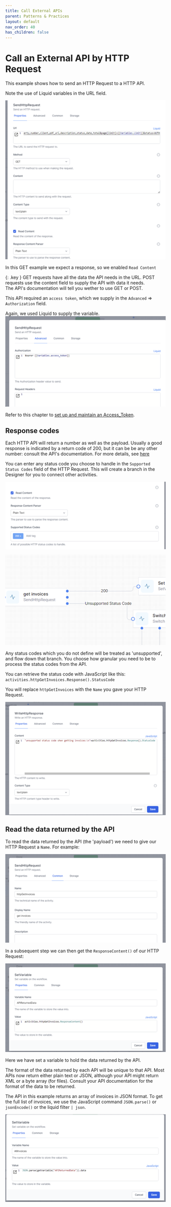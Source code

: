 ```yaml
---
title: Call External APIs
parent: Patterns & Practices
layout: default
nav_order: 40
has_children: false
---
```


# Call an External API by HTTP Request

This example shows how to send an HTTP Request to a HTTP API.  

Note the use of Liquid variables in the URL field.  

![alt text](image-33.png)

In this GET example we expect a response, so we enabled `Read Content`

{: .key }
GET requests have all the data the API needs in the URL.
POST requests use the content field to supply the API with data it needs.  
The API's documentation will tell you wether to use GET or POST.

This API required an `access token`, which we supply in the `Advanced` => `Authorization` field.

Again, we used Liquid to supply the variable.  
![alt text](image-34.png)

Refer to this chapter to [set up and maintain an Access_Token](../22_samples/accessToken.html).

## Response codes

Each HTTP API will return a number as well as the payload.
Usually a good response is indicated by a return code of 200, but it can be be any other number: consult the API's documentation.  For more details, see [here](../12_workflow_activities/07_HTTP/02_HTTP-response.html)

You can enter any status code you choose to handle in the `Supported Status Codes` field of the HTTP Request.  This will create a branch in the Designer for you to connect other activities.

![alt text](image-38.png)

![alt text](image-39.png)  

Any status codes which you do not define will be treated as 'unsupported', and flow down that branch.  You choose how granular you need to be to process the status codes from the API.

You can retrieve the status code with JavaScript like this:  
`activities.httpGetInvoices.Response().StatusCode`

You will replace `httpGetInvoices` with the `Name` you gave your HTTP Request.

![alt text](image-37.png)

## Read the data returned by the API

To read the data returned by the API (the 'payload') we need to give our HTTP Request a `Name`.  For example:

![alt text](image-35.png)

In a subsequent step we can then get the `ResponseContent()` of our HTTP Request:

![alt text](image-36.png)

Here we have set a variable to hold the data returned by the API.

The format of the data returned by each API will be unique to that API.  Most APIs now return either plain text or JSON, although your API might return XML or a byte array (for files).  Consult your API documentation for the format of the data to be returned.

The API in this example returns an array of invoices in JSON format.  To get the full list of invoices, we use the JavaScript command `JSON.parse()` or `jsonEncode()` or the liquid filter `| json`.  

![alt text](image-40.png)

